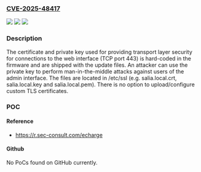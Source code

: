 ### [CVE-2025-48417](https://cve.mitre.org/cgi-bin/cvename.cgi?name=CVE-2025-48417)
![](https://img.shields.io/static/v1?label=Product&message=cPH2%20%2F%20cPP2%20charging%20stations&color=blue)
![](https://img.shields.io/static/v1?label=Version&message=%3C%3D2.2.0%20&color=brightgreen)
![](https://img.shields.io/static/v1?label=Vulnerability&message=CWE-321%20Use%20of%20Hard-coded%20Cryptographic%20Key&color=brightgreen)

### Description

The certificate and private key used for providing transport layer security for connections to the web interface (TCP port 443) is hard-coded in the firmware and are shipped with the update files. An attacker can use the private key to perform man-in-the-middle attacks against users of the admin interface. The files are located in /etc/ssl (e.g. salia.local.crt, salia.local.key and salia.local.pem). There is no option to upload/configure custom TLS certificates.

### POC

#### Reference
- https://r.sec-consult.com/echarge

#### Github
No PoCs found on GitHub currently.

